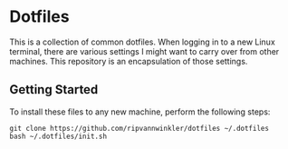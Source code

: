 # Dotfiles

This is a collection of common dotfiles. When logging in to a new Linux
terminal, there are various settings I might want to carry over from other
machines. This repository is an encapsulation of those settings.

## Getting Started

To install these files to any new machine, perform the following steps:

```shell
git clone https://github.com/ripvannwinkler/dotfiles ~/.dotfiles
bash ~/.dotfiles/init.sh
```
